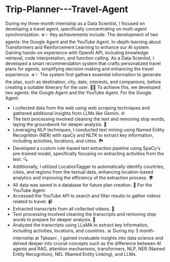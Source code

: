 # Trip-Planner---Travel-Agent

During my three-month internship as a Data Scientist, I focused on developing a travel agent, specifically concentrating on multi-agent synchronization. ✈️✨
Key achievements include:
The development of two agents: the Google Agent and the YouTube Agent.
In-depth learning about Transformers and Reinforcement Learning to enhance our AI system.
Gaining hands-on experience with OpenAI API, including knowledge retrieval, code interpretation, and function calling.
As a Data Scientist, I developed a smart recommendation system that crafts personalized travel plans for agents, simplifying decision-making and enhancing the travel experience. ✈️✨
The system first gathers essential information to generate the plan, such as destination, city, date, interests, and companions, before creating a suitable itinerary for the user. 📅🤔
To achieve this, we developed two agents: the Google Agent and the YouTube Agent.
For the Google Agent:
- I collected data from the web using web scraping techniques and gathered additional insights from LLMs like Gemini. 🌐
- The text processing involved cleaning the text and removing stop words, laying the groundwork for deeper analysis. 🧹
- Leveraging NLP techniques, I conducted text mining using Named Entity Recognition (NER) with spaCy and NLTK to extract key information, including activities, locations, and cities. 🏞️
- Developed a custom rule-based text extraction pipeline using SpaCy's pre-trained model, specifically focusing on extracting activities from the text. 🔍
- Additionally, I utilized LocationTagger to automatically identify countries, cities, and regions from the textual data, enhancing location-based analytics and improving the efficiency of the extraction process. 🌍
- All data was saved in a database for future plan creation. 💾
For the YouTube Agent:
- Accessed the YouTube API to search and filter results to gather videos related to travel. 📹
- Extracted transcripts from all collected videos. 📝
- Text processing involved cleaning the transcripts and removing stop words to prepare for deeper analysis. 🧼
- Analyzed the transcripts using LLaMA to extract key information, including activities, locations, and countries. 📊
During my 3 month-internship at Tabaani , I gained invaluable insights into data science and delved deeper into crucial concepts such as the difference between AI agents and RAG, attention mechanisms, transformers, NLP, NER (Named Entity Recognition), NEL (Named Entity Linking), and LLMs.
